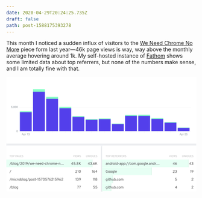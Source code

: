 ```yaml
---
date: 2020-04-29T20:24:25.735Z
draft: false
path: post-1588175393278
---
```

This month I noticed a sudden influx of visitors to the [We Need Chrome No More](https://redalemeden.com/blog/2019/we-need-chrome-no-more) piece form last year—46k page views is way, way above the monthly average hovering around 1k. My self-hosted instance of [Fathom](https://usefathom.com) shows some limited data about top referrers, but none of the numbers make sense, and I am totally fine with that.

[![Website visitors, April 2020.](assets/image-1584398929256.png)](assets/image-1584398929256.png)
